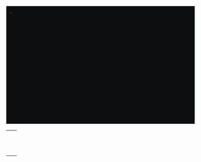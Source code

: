 <div align="justify">
<picture>
<img alt="Level OS" src="./output.gif">
</picture>
</div>
<table>
  <tr>
    <td>
      <a href="https://github.com/jlvlg/aedii-projeto"
        ><img
          src="https://github-readme-stats.vercel.app/api/pin/?username=jlvlg&repo=aedii-projeto"
          alt=""
      /></a>
    </td>
    <td>
      <a href="https://github.com/jlvlg/forever-homes-shelter"
        ><img
          src="https://github-readme-stats.vercel.app/api/pin/?username=jlvlg&repo=forever-homes-shelter"
          alt=""
      /></a>
    </td>
  </tr>
  <tr>
    <td>
      <a href="https://github.com/jlvlg/Compass-Video"
        ><img
          src="https://github-readme-stats.vercel.app/api/pin/?username=jlvlg&repo=Compass-Video"
          alt=""
      /></a>
    </td>
    <td>
      <a href="https://github.com/jlvlg/Pentagon"
        ><img
          src="https://github-readme-stats.vercel.app/api/pin/?username=jlvlg&repo=Pentagon"
          alt=""
      /></a>
    </td>
  </tr>
  <tr>
    <td>
      <a href="https://github.com/jlvlg/social-compass"
        ><img
          src="https://github-readme-stats.vercel.app/api/pin/?username=jlvlg&repo=social-compass"
          alt=""
      /></a>
    </td>
    <td>
      <a href="https://github.com/jlvlg/automato-com-pilha"
        ><img
          src="https://github-readme-stats.vercel.app/api/pin/?username=jlvlg&repo=automato-com-pilha"
          alt=""
      /></a>
    </td>
  </tr>
</table>
